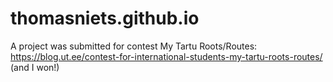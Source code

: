 # thomasniets.github.io
A project was submitted for contest My Tartu Roots/Routes: https://blog.ut.ee/contest-for-international-students-my-tartu-roots-routes/
(and I won!)
